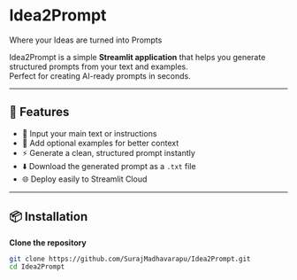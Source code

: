 # Idea2Prompt
Where your Ideas are turned into Prompts 

 Idea2Prompt is a simple **Streamlit application** that helps you generate structured prompts from your text and examples.  
Perfect for creating AI-ready prompts in seconds.

---

## 🚀 Features
- 📝 Input your main text or instructions
- 📌 Add optional examples for better context
- ⚡ Generate a clean, structured prompt instantly
- ⬇️ Download the generated prompt as a `.txt` file
- 🌐 Deploy easily to Streamlit Cloud

---

## 📦 Installation

**Clone the repository**
```bash
git clone https://github.com/SurajMadhavarapu/Idea2Prompt.git
cd Idea2Prompt


